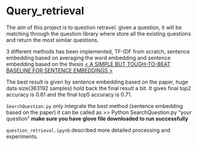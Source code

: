 # Query_retrieval

The aim of this project is to question retravel: given a question, it will be matching through the question library where store all the existing questions and return the most similar questions.

3 different methods has been implemented, TF-IDF from scratch, sentence embedding based on averaging the word embedding and sentence embedding based on the thesis [< A SIMPLE BUT TOUGH-TO-BEAT BASELINE FOR SENTENCE EMBEDDINGS >](https://openreview.net/pdf?id=SyK00v5xx) 

The best result is given by sentence embedding based on the paper, huge data size(363192 samples) hold back the final result a bit.
It gives final top2 accuracy is 0.61 and the final top5 accuracy is 0.71.

 `SearchQuestion.py` only integrate the best method (sentence embedding based on the paper) 
 it can be called as >> Python SearchQuestion.py “your question”
 __make sure you have glove file downloaded to run successfully__

`question_retrieval.ipynb` described more detailed processing and experiments.
